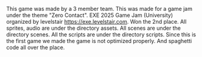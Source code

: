 This game was made by a 3 member team.
This was made for a game jam under the theme "Zero Contact".
EXE 2025 Game Jam (University) organized by levelstair https://exe.levelstair.com.
Won the 2nd place.
All sprites, audio are under the directory assets. 
All scenes are under the directory scenes. 
All the scripts are under the directory scripts.
Since this is the first game we made the game is not optimized properly. And spaghetti code all over the place.
